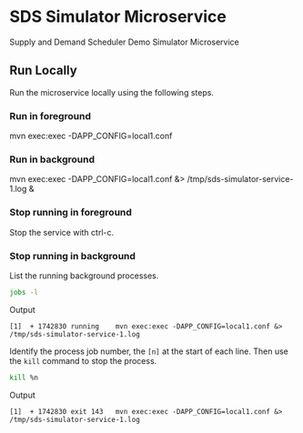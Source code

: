 
# SDS Simulator Microservice

Supply and Demand Scheduler Demo Simulator Microservice

## Run Locally

Run the microservice locally using the following steps.

### Run in foreground

mvn exec:exec -DAPP_CONFIG=local1.conf

### Run in background

mvn exec:exec -DAPP_CONFIG=local1.conf &> /tmp/sds-simulator-service-1.log &

### Stop running in foreground

Stop the service with ctrl-c.

### Stop running in background

List the running background processes.

~~~bash
jobs -l
~~~

Output

~~~text
[1]  + 1742830 running    mvn exec:exec -DAPP_CONFIG=local1.conf &> /tmp/sds-simulator-service-1.log
~~~

Identify the process job number, the `[n]` at the start of each line. Then use the `kill` command to stop the process.

~~~bash
kill %n
~~~

Output

~~~text
[1]  + 1742830 exit 143   mvn exec:exec -DAPP_CONFIG=local1.conf &> /tmp/sds-simulator-service-1.log
~~~
